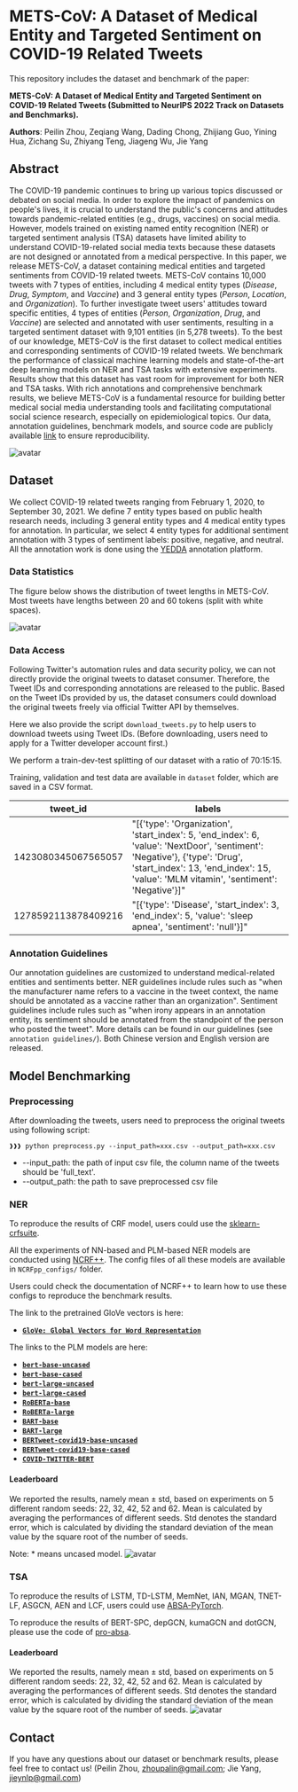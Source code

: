 # METS-CoV: A Dataset of Medical Entity and Targeted Sentiment on COVID-19 Related Tweets

This repository includes the dataset and benchmark of the paper:

**METS-CoV: A Dataset of Medical Entity and Targeted Sentiment on COVID-19 Related Tweets (Submitted to NeurIPS 2022 Track on Datasets and Benchmarks).**

**Authors**: Peilin Zhou, Zeqiang Wang, Dading Chong, Zhijiang Guo, Yining Hua, Zichang Su, Zhiyang Teng, Jiageng Wu, Jie Yang


## Abstract
The COVID-19 pandemic continues to bring up various topics discussed or debated on social media. 
In order to explore the impact of pandemics on people's lives, it is crucial to understand the public's concerns and attitudes towards pandemic-related entities (e.g., drugs, vaccines) on social media. 
However, models trained on existing named entity recognition (NER) or targeted sentiment analysis (TSA) datasets have limited ability to understand COVID-19-related social media texts because these datasets are not designed or annotated from a medical perspective. 
In this paper, we release METS-CoV, a dataset containing medical entities and targeted sentiments from COVID-19 related tweets. 
METS-CoV contains 10,000 tweets with 7 types of entities, including 4 medical entity types (_Disease_, _Drug_, _Symptom_, and _Vaccine_) and 3 general entity types (_Person_, _Location_, and _Organization_). 
To further investigate tweet users' attitudes toward specific entities, 4 types of entities (_Person_, _Organization_, _Drug_, and _Vaccine_) are selected and annotated with user sentiments, resulting in a targeted sentiment dataset with 9,101 entities (in 5,278 tweets). 
To the best of our knowledge, METS-CoV is the first dataset to collect medical entities and corresponding sentiments of COVID-19 related tweets. 
We benchmark the performance of classical machine learning models and state-of-the-art deep learning models on NER and TSA tasks with extensive experiments. 
Results show that this dataset has vast room for improvement for both NER and TSA tasks. 
With rich annotations and comprehensive benchmark results, we believe METS-CoV is a fundamental resource for building better medical social media understanding tools and facilitating computational social science research, especially on epidemiological topics. 
Our data, annotation guidelines, benchmark models, and source code are publicly available [link](https://github.com/YLab-Open/METS-CoV) to ensure reproducibility.

![avatar](figs/tweet_annotation_sample.png)

## Dataset

We collect COVID-19 related tweets ranging from February 1, 2020, to September 30, 2021.
We define 7 entity types based on public health research needs, including 3 general entity types and 4 medical entity types for annotation. 
In particular, we select 4 entity types for additional sentiment annotation with 3 types of sentiment labels: positive, negative, and neutral. 
All the annotation work is done using the [YEDDA](https://github.com/jiesutd/YEDDA) annotation platform.

### Data Statistics
The figure below shows the distribution of tweet lengths in METS-CoV.
Most tweets have lengths between 20 and 60 tokens (split with white spaces). 


![avatar](figs/data_len_distribution.png)

### Data Access
Following Twitter's automation rules and data security policy, we can not directly provide the original tweets to dataset consumer. 
Therefore, the Tweet IDs and corresponding annotations are released to the public. 
Based on the Tweet IDs provided by us, the dataset consumers could download the original tweets freely via official Twitter API by themselves.

Here we also provide the script `download_tweets.py` to help users to download tweets using Tweet IDs. (Before downloading, users need to apply for a Twitter developer account first.)

We perform a train-dev-test splitting of our dataset with a ratio of 70:15:15.

Training, validation and test data are available in `dataset` folder, which are saved in a CSV format.

| tweet_id            | labels                                                                                                                                                                                                                                                                                                                           |
|---------------------|----------------------------------------------------------------------------------------------------------------------------------------------------------------------------------------------------------------------------------------------------------------------------------------------------------------------------------|
| 1423080345067565057 |  "[{'type': 'Organization', 'start_index': 5, 'end_index': 6, 'value': 'NextDoor', 'sentiment': 'Negative'}, {'type': 'Drug', 'start_index': 13, 'end_index': 15, 'value': 'MLM vitamin', 'sentiment': 'Negative'}]"
| 1278592113878409216 |  "[{'type': 'Disease', 'start_index': 3, 'end_index': 5, 'value': 'sleep apnea', 'sentiment': 'null'}]"

### Annotation Guidelines

Our annotation guidelines are customized to understand medical-related entities and sentiments better. NER guidelines include rules such as "when the manufacturer name refers to a vaccine in the tweet context, the name should be annotated as a vaccine rather than an organization". Sentiment guidelines include rules such as "when irony appears in an annotation entity, its sentiment should be annotated from the standpoint of the person who posted the tweet". 
More details can be found in our guidelines (see `annotation guidelines/`).  Both Chinese version and English version are released.



## Model Benchmarking 

### Preprocessing
After downloading the tweets, users need to preprocess the original tweets using following script:
```console
❱❱❱ python preprocess.py --input_path=xxx.csv --output_path=xxx.csv
```
* --input_path: the path of input csv file, the column name of the tweets should be 'full_text'.
* --output_path: the path to save preprocessed csv file

### NER
To reproduce the results of CRF model, users could use the [sklearn-crfsuite](https://sklearn-crfsuite.readthedocs.io/en/latest/).

All the experiments of NN-based and PLM-based NER models are conducted using [NCRF++]().
The config files of all these models are available in `NCRFpp_configs/` folder.

Users could check the documentation of NCRF++ to learn how to use these configs to reproduce the  benchmark results.

The link to the pretrained GloVe vectors is here:
* **[`GloVe: Global Vectors for Word Representation`](https://github.com/stanfordnlp/GloVe)**

The links to the PLM models are here:

* **[`bert-base-uncased`](https://huggingface.co/bert-base-uncased)**
* **[`bert-base-cased`](https://huggingface.co/bert-base-cased)**
* **[`bert-large-uncased`](https://huggingface.co/bert-large-uncased)**
* **[`bert-large-cased`](https://huggingface.co/bert-large-cased)**
* **[`RoBERTa-base`](https://huggingface.co/roberta-base)**
* **[`RoBERTa-large`](https://huggingface.co/roberta-large)**
* **[`BART-base`](https://huggingface.co/facebook/bart-base)**
* **[`BART-large`](https://huggingface.co/facebook/bart-large)**
* **[`BERTweet-covid19-base-uncased`](https://huggingface.co/vinai/bertweet-covid19-base-uncased)**
* **[`BERTweet-covid19-base-cased`](https://huggingface.co/vinai/bertweet-covid19-base-cased)**
* **[`COVID-TWITTER-BERT`](https://huggingface.co/digitalepidemiologylab/covid-twitter-bert-v2)**

#### Leaderboard
We reported the results, namely mean ± std, based on experiments on 5 different random seeds: 22, 32, 42, 52 and 62. Mean is calculated by averaging the performances of different seeds. Std denotes the standard error, which is calculated by dividing the standard deviation of the mean value by the square root of the number of seeds.

Note: * means uncased model.
![avatar](figs/ner_performance.jpg)
### TSA

To reproduce the results of LSTM, TD-LSTM, MemNet, IAN, MGAN, TNET-LF, ASGCN, AEN and LCF,  users could use [ABSA-PyTorch](https://github.com/songyouwei/ABSA-PyTorch).

To reproduce the results of BERT-SPC, depGCN, kumaGCN and dotGCN, please use the code of [pro-absa](https://github.com/zeeeyang/pro-absa).



#### Leaderboard
We reported the results, namely mean ± std, based on experiments on 5 different random seeds: 22, 32, 42, 52 and 62. Mean is calculated by averaging the performances of different seeds. Std denotes the standard error, which is calculated by dividing the standard deviation of the mean value by the square root of the number of seeds.
![avatar](figs/tsa_performance.png)
## Contact

If you have any questions about our dataset or benchmark results, please feel free to contact us!
(Peilin Zhou, zhoupalin@gmail.com; Jie Yang, jieynlp@gmail.com)
